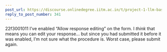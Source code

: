 ```yaml
---
post_url: https://discourse.onlinedegree.iitm.ac.in/t/project-1-llm-based-automation-agent-discussion-thread-tds-jan-2025/164277/343
reply_to_post_number: 341
---
```

22f3001011 I’ve enabled “Allow response editing” on the form. I *think* that means you can edit your response… but since you had submitted it before it was enabled, I’m not sure what the procedure is. Worst case, please submit again.